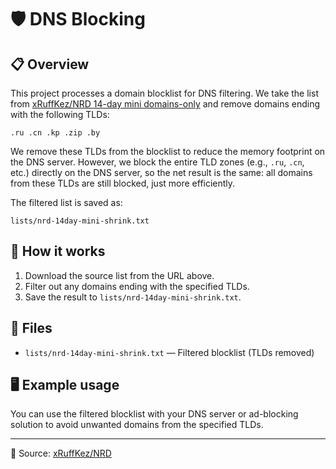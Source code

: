 # 🛡️ DNS Blocking

## 📋 Overview

This project processes a domain blocklist for DNS filtering. We take the list from [xRuffKez/NRD 14-day mini domains-only](https://raw.githubusercontent.com/xRuffKez/NRD/refs/heads/main/lists/14-day-mini/domains-only/nrd-14day-mini.txt) and remove domains ending with the following TLDs:

```
.ru .cn .kp .zip .by
```

We remove these TLDs from the blocklist to reduce the memory footprint on the DNS server. However, we block the entire TLD zones (e.g., `.ru`, `.cn`, etc.) directly on the DNS server, so the net result is the same: all domains from these TLDs are still blocked, just more efficiently.

The filtered list is saved as:

`lists/nrd-14day-mini-shrink.txt`

## 🚀 How it works

1. Download the source list from the URL above.
2. Filter out any domains ending with the specified TLDs.
3. Save the result to `lists/nrd-14day-mini-shrink.txt`.

## 📁 Files

- `lists/nrd-14day-mini-shrink.txt` — Filtered blocklist (TLDs removed)

## 🖥️ Example usage

You can use the filtered blocklist with your DNS server or ad-blocking solution to avoid unwanted domains from the specified TLDs.

---
🔗 Source: [xRuffKez/NRD](https://github.com/xRuffKez/NRD)